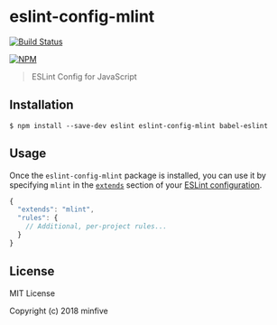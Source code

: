 # eslint-config-mlint

[![Build Status](https://travis-ci.org/Mrminfive/eslint-config-mlint.svg?branch=master)](https://travis-ci.org/Mrminfive/eslint-config-mlint)

[![NPM](https://nodei.co/npm/eslint-config-mlint.png)](https://nodei.co/npm/eslint-config-mlint/)

> ESLint Config for JavaScript

## Installation

``` shell
$ npm install --save-dev eslint eslint-config-mlint babel-eslint
```

## Usage

Once the `eslint-config-mlint` package is installed, you can use it by specifying `mlint` in the [`extends`](http://eslint.org/docs/user-guide/configuring#extending-configuration-files) section of your [ESLint configuration](http://eslint.org/docs/user-guide/configuring).

```js
{
  "extends": "mlint",
  "rules": {
    // Additional, per-project rules...
  }
}
```

## License

MIT License

Copyright (c) 2018 minfive
